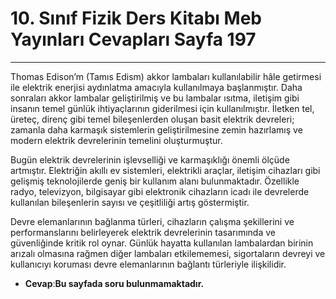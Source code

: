 # 10. Sınıf Fizik Ders Kitabı Meb Yayınları Cevapları Sayfa 197

---

Thomas Edison’m (Tamıs Edism) akkor lambaları kullanılabilir hâle getirmesi ile elektrik enerjisi aydınlatma amacıyla kullanılmaya başlanmıştır. Daha sonraları akkor lambalar geliştirilmiş ve bu lambalar ısıtma, iletişim gibi insanın temel günlük ihtiyaçlarının giderilmesi için kullanılmıştır. İletken tel, üreteç, direnç gibi temel bileşenlerden oluşan basit elektrik devreleri; zamanla daha karmaşık sistemlerin geliştirilmesine zemin hazırlamış ve modern elektrik devrelerinin temelini oluşturmuştur.

 Bugün elektrik devrelerinin işlevselliği ve karmaşıklığı önemli ölçüde artmıştır. Elektriğin akıllı ev sistemleri, elektrikli araçlar, iletişim cihazları gibi gelişmiş teknolojilerde geniş bir kullanım alanı bulunmaktadır. Özellikle radyo, televizyon, bilgisayar gibi elektronik cihazların icadı ile devrelerde kullanılan bileşenlerin sayısı ve çeşitliliği artış göstermiştir.

 Devre elemanlarının bağlanma türleri, cihazların çalışma şekillerini ve performanslarını belirleyerek elektrik devrelerinin tasarımında ve güvenliğinde kritik rol oynar. Günlük hayatta kullanılan lambalardan birinin arızalı olmasına rağmen diğer lambaları etkilememesi, sigortaların devreyi ve kullanıcıyı koruması devre elemanlarının bağlantı türleriyle ilişkilidir.

-   **Cevap**:**Bu sayfada soru bulunmamaktadır.**